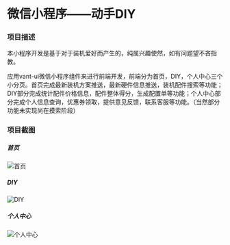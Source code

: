 # 微信小程序——动手DIY

[^2019.10.14开始边学习边制作]: 

### 项目描述

本小程序开发是基于对于装机爱好而产生的，纯属兴趣使然，如有问题望不吝指教。

应用vant-ui微信小程序组件来进行前端开发，前端分为首页，DIY，个人中心三个小分页。首页完成最新装机方案推送，最新硬件信息推送，装机配件搜索等功能；DIY部分完成统计配件价格信息，配件整体得分，生成配置单等功能；个人中心部分完成个人信息查询，优惠券领取，提供意见反馈，联系客服等功能。（当然部分功能未实现尚在摸索阶段）

### 项目截图

##### 首页

![首页](C:\Users\hanbai\Desktop\微信小程序开发集合\首页.png)

##### DIY

![DIY](C:\Users\hanbai\Desktop\微信小程序开发集合\DIY.png)

##### 个人中心

![个人中心](C:\Users\hanbai\Desktop\微信小程序开发集合\个人中心.png)

### 